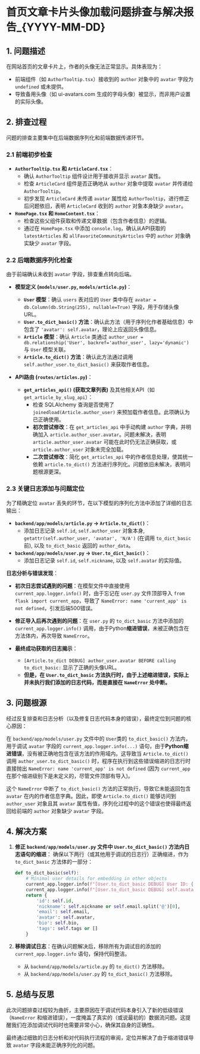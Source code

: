 # 首页文章卡片头像加载问题排查与解决报告_{YYYY-MM-DD}

## 1. 问题描述

在网站首页的文章卡片上，作者的头像无法正常显示。具体表现为：
- 前端组件（如 `AuthorTooltip.tsx`）接收到的 `author` 对象中的 `avatar` 字段为 `undefined` 或未提供。
- 导致备用头像（如 ui-avatars.com 生成的字母头像）被显示，而非用户设置的实际头像。

## 2. 排查过程

问题的排查主要集中在后端数据序列化和前端数据传递环节。

### 2.1 前端初步检查

- **`AuthorTooltip.tsx` 和 `ArticleCard.tsx`**：
    - 确认 `AuthorTooltip` 组件设计用于接收并显示 `avatar` 属性。
    - 检查 `ArticleCard` 组件是否正确地从 `author` 对象中提取 `avatar` 并传递给 `AuthorTooltip`。
    - 初步发现 `ArticleCard` 未传递 `avatar` 属性给 `AuthorTooltip`，进行修正后问题依旧，表明 `ArticleCard` 收到的 `author` 对象本身缺少 `avatar`。
- **`HomePage.tsx` 和 `HomeContent.tsx`**：
    - 检查这些父组件获取和传递文章数据（包含作者信息）的逻辑。
    - 通过在 `HomePage.tsx` 中添加 `console.log`，确认从API获取的 `latestArticles` 和 `allFavoriteCommunityArticles` 中的 `author` 对象确实缺少 `avatar` 字段。

### 2.2 后端数据序列化检查

由于前端确认未收到 `avatar` 字段，排查重点转向后端。

- **模型定义 (`models/user.py`, `models/article.py`)**：
    - **`User` 模型**：确认 `users` 表对应的 `User` 类中存在 `avatar = db.Column(db.String(255), nullable=True)` 字段，用于存储头像URL。
    - **`User.to_dict_basic()` 方法**：确认此方法（用于序列化作者基础信息）中包含了 `'avatar': self.avatar`，理论上应返回头像信息。
    - **`Article` 模型**：确认 `Article` 类通过 `author_user = db.relationship('User', backref='author_user', lazy='dynamic')` 与 `User` 模型关联。
    - **`Article.to_dict()` 方法**：确认此方法通过调用 `self.author_user.to_dict_basic()` 来获取作者信息。

- **API路由 (`routes/articles.py`)**：
    - **`get_articles_api()` (获取文章列表)** 及其他相关API（如 `get_article_by_slug_api`）：
        - 检查 SQLAlchemy 查询是否使用了 `joinedload(Article.author_user)` 来预加载作者信息。此项确认为已正确使用。
        - **初次尝试修改**：在 `get_articles_api` 中手动构建 `author` 字典，并明确加入 `article.author_user.avatar`。问题未解决，表明 `article.author_user.avatar` 可能在此时仍无法正确获取，或 `article.author_user` 对象未完全加载。
        - **二次尝试修改**：简化 `get_articles_api` 中的作者信息处理，使其统一依赖 `article.to_dict()` 方法进行序列化。问题依旧未解决，表明问题根源更深。

### 2.3 关键日志添加与问题定位

为了精确定位 `avatar` 丢失的环节，在以下模型的序列化方法中添加了详细的日志输出：

- **`backend/app/models/article.py` -> `Article.to_dict()`**：
    - 添加日志记录 `self.id`, `self.author_user` 对象本身, `getattr(self.author_user, 'avatar', 'N/A')` (在调用 `to_dict_basic` 前), 以及 `to_dict_basic` 返回的 `author_data`。
- **`backend/app/models/user.py` -> `User.to_dict_basic()`**：
    - 添加日志记录 `self.id`, `self.nickname`, 以及 `self.avatar` 的实际值。

**日志分析与错误发现**：

- **初次日志尝试遇到的问题**：在模型文件中直接使用 `current_app.logger.info()` 时，由于忘记在 `user.py` 文件顶部导入 `from flask import current_app`，导致了 `NameError: name 'current_app' is not defined`，引发后端500错误。
- **修正导入后再次遇到的问题**：在 `user.py` 的 `to_dict_basic` 方法中添加的 `current_app.logger.info()` 调用，由于Python**缩进错误**，未被正确包含在方法体内，再次导致 `NameError`。

- **最终成功获取的日志揭示**：
    - `[Article.to_dict DEBUG] author_user.avatar BEFORE calling to_dict_basic:` 显示了正确的头像URL。
    - **但是，在 `User.to_dict_basic` 方法执行时，由于上述缩进错误，实际上并未执行我们添加的日志代码，而是直接在 `NameError` 处中断。**

## 3. 问题根源

经过反复排查和日志分析（以及修复日志代码本身的错误），最终定位到问题的核心原因：

在 `backend/app/models/user.py` 文件中的 `User`类的 `to_dict_basic()` 方法内，用于调试 `avatar` 字段的 `current_app.logger.info(...)` 语句，由于**Python缩进错误**，没有被正确地包含在该方法的作用域内。这导致当 `Article.to_dict()` 调用 `author_user.to_dict_basic()` 时，程序在执行到这些错误缩进的日志行时直接抛出 `NameError: name 'current_app' is not defined` (因为 `current_app` 在那个缩进级别下是未定义的，尽管文件顶部有导入)。

这个 `NameError` 中断了 `to_dict_basic()` 方法的正常执行，导致它未能返回包含 `avatar` 在内的作者信息字典。因此，即使 `Article.to_dict()` 能够访问到 `author_user` 对象且其 `avatar` 属性有值，序列化过程中的这个错误也使得最终返回给前端的 `author` 对象缺少 `avatar` 字段。

## 4. 解决方案

1.  **修正 `backend/app/models/user.py` 文件中 `User.to_dict_basic()` 方法内日志语句的缩进**：
    确保以下两行（或其他用于调试的日志行）正确缩进，作为 `to_dict_basic` 方法体的一部分：
    ```python
    def to_dict_basic(self):
        # Minimal user details for embedding in other objects
        current_app.logger.info(f"[User.to_dict_basic DEBUG] User ID: {self.id}, Nickname: {self.nickname}") # 确保正确缩进
        current_app.logger.info(f"[User.to_dict_basic DEBUG] self.avatar: {self.avatar}") # 确保正确缩进
        return {
            'id': self.id,
            'nickname': self.nickname or self.email.split('@')[0],
            'email': self.email, 
            'avatar': self.avatar,
            'bio': self.bio,
            'tags': self.tags or []
        }
    ```

2.  **移除调试日志**：在确认问题解决后，移除所有为调试目的添加的 `current_app.logger.info` 语句，保持代码整洁。
    - 从 `backend/app/models/article.py` 的 `to_dict()` 方法移除。
    - 从 `backend/app/models/user.py` 的 `to_dict_basic()` 方法移除。

## 5. 总结与反思

此次问题排查过程较为曲折，主要原因在于调试代码本身引入了新的低级错误（`NameError` 和缩进错误），一度掩盖了真实的（或说最初的）数据流问题。这提醒我们在添加调试代码时也需要非常小心，确保其自身的正确性。

最终通过细致的日志分析和对代码执行流程的审阅，定位并解决了由于缩进错误导致 `avatar` 字段未能正确序列化的问题。 